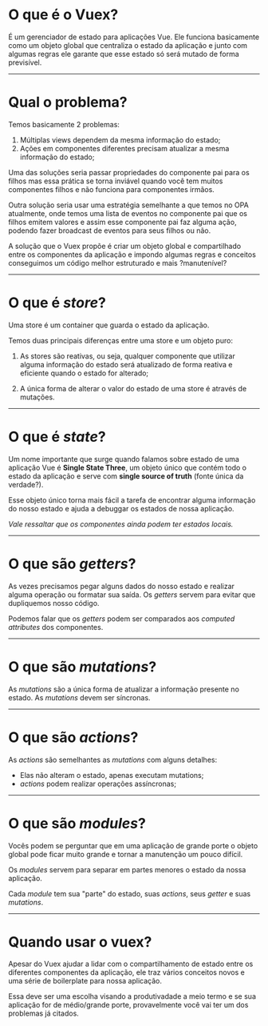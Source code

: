 # O que é o Vuex?

É um gerenciador de estado para aplicações Vue. Ele funciona basicamente como
um objeto global que centraliza o estado da aplicação e junto com algumas regras
ele garante que esse estado só será mutado de forma previsível.

---

# Qual o problema?

Temos basicamente 2 problemas:

1) Múltiplas views dependem da mesma informação do estado;
2) Ações em componentes diferentes precisam atualizar a mesma informação do
estado;

Uma das soluções seria passar propriedades do componente pai para os filhos mas
essa prática se torna inviável quando você tem muitos componentes filhos e não
funciona para componentes irmãos.

Outra solução seria usar uma estratégia semelhante a que temos no OPA atualmente,
onde temos uma lista de eventos no componente pai que os filhos emitem valores e
assim esse componente pai faz alguma ação, podendo fazer broadcast de eventos
para seus filhos ou não.

A solução que o Vuex propõe é criar um objeto global e compartilhado entre os
componentes da aplicação e impondo algumas regras e conceitos conseguimos
um código melhor estruturado e mais ?manutenível?

---

# O que é *store*?

Uma store é um container que guarda o estado da aplicação.

Temos duas principais diferenças entre uma store e um objeto puro:

1) As stores são reativas, ou seja, qualquer componente que utilizar alguma informação do estado será atualizado de forma reativa e eficiente quando o estado for alterado;

2) A única forma de alterar o valor do estado de uma store é através de mutações.

---

# O que é *state*?

Um nome importante que surge quando falamos sobre estado de uma aplicação Vue é **Single State Three**, um objeto único que contém todo o estado da aplicação e serve com **single source of truth** (fonte única da verdade?).

Esse objeto único torna mais fácil a tarefa de encontrar alguma informação do nosso estado e ajuda a debuggar os estados de nossa aplicação.

*Vale ressaltar que os componentes ainda podem ter estados locais.*

---

# O que são *getters*?

As vezes precisamos pegar alguns dados do nosso estado e realizar alguma operação ou formatar sua saída. Os *getters* servem para evitar que dupliquemos nosso código.

Podemos falar que os *getters* podem ser comparados aos *computed attributes* dos componentes.

---

# O que são *mutations*?

As *mutations* são a única forma de atualizar a informação presente no estado.
As *mutations* devem ser síncronas.

---

# O que são *actions*?

As *actions* são semelhantes as *mutations* com alguns detalhes:

- Elas não alteram o estado, apenas executam mutations;
- *actions* podem realizar operações assíncronas;

---

# O que são *modules*?

Vocês podem se perguntar que em uma aplicação de grande porte o objeto global pode ficar muito grande e tornar a manutenção um pouco difícil.

Os *modules* servem para separar em partes menores o estado da nossa aplicação.

Cada *module* tem sua "parte" do estado, suas *actions*, seus *getter* e suas *mutations*.

---

# Quando usar o vuex?

Apesar do Vuex ajudar a lidar com o compartilhamento de estado entre os diferentes componentes da aplicação, ele traz vários conceitos novos e uma série de boilerplate para nossa aplicação.

Essa deve ser uma escolha visando a produtivadade a meio termo e se sua aplicação for de médio/grande porte, provavelmente você vai ter um dos problemas já citados.
